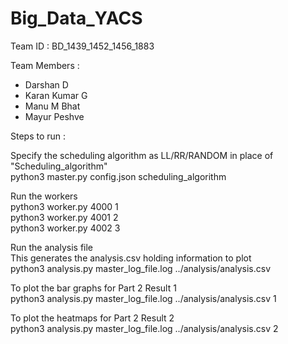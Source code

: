 # Big_Data_YACS
Team ID : BD_1439_1452_1456_1883

Team Members :
- Darshan D
- Karan Kumar G
- Manu M Bhat
- Mayur Peshve

Steps to run :

Specify the scheduling algorithm as LL/RR/RANDOM in place of "Scheduling_algorithm" <br />
python3 master.py config.json scheduling_algorithm <br />

Run the workers <br />
python3 worker.py 4000 1 <br />
python3 worker.py 4001 2 <br />
python3 worker.py 4002 3 <br />

Run the analysis file <br />
This generates the analysis.csv holding information to plot <br />
python3 analysis.py master_log_file.log ../analysis/analysis.csv <br />

To plot the bar graphs for Part 2 Result 1 <br />
python3 analysis.py master_log_file.log ../analysis/analysis.csv 1 <br />

To plot the heatmaps for Part 2 Result 2 <br />
python3 analysis.py master_log_file.log ../analysis/analysis.csv 2 <br />
